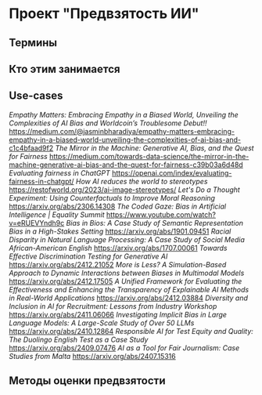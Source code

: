 # **Проект "Предвзятость ИИ"**
## Термины
## Кто этим занимается
## Use-cases
*Empathy Matters: Embracing Empathy in a Biased World, Unveiling the Complexities of AI Bias and Worldcoin’s Troublesome Debut!!*
https://medium.com/@jasminbharadiya/empathy-matters-embracing-empathy-in-a-biased-world-unveiling-the-complexities-of-ai-bias-and-c1c4bfaad9f2 
*The Mirror in the Machine: Generative AI, Bias, and the Quest for Fairness*
https://medium.com/towards-data-science/the-mirror-in-the-machine-generative-ai-bias-and-the-quest-for-fairness-c39b03a6d48d
*Evaluating fairness in ChatGPT*
https://openai.com/index/evaluating-fairness-in-chatgpt/
*How AI reduces the world to stereotypes*
https://restofworld.org/2023/ai-image-stereotypes/
*Let's Do a Thought Experiment: Using Counterfactuals to Improve Moral Reasoning*
https://arxiv.org/abs/2306.14308
*The Coded Gaze: Bias in Artificial Intelligence | Equality Summit*
https://www.youtube.com/watch?v=eRUEVYndh9c
*Bias in Bios: A Case Study of Semantic Representation Bias in a High-Stakes Setting*
https://arxiv.org/abs/1901.09451 
*Racial Disparity in Natural Language Processing: A Case Study of Social Media African-American English*
https://arxiv.org/abs/1707.00061
*Towards Effective Discrimination Testing for Generative AI*
https://arxiv.org/abs/2412.21052
*More is Less? A Simulation-Based Approach to Dynamic Interactions between Biases in Multimodal Models*
https://arxiv.org/abs/2412.17505
*A Unified Framework for Evaluating the Effectiveness and Enhancing the Transparency of Explainable AI Methods in Real-World Applications*
https://arxiv.org/abs/2412.03884
*Diversity and Inclusion in AI for Recruitment: Lessons from Industry Workshop*
https://arxiv.org/abs/2411.06066
*Investigating Implicit Bias in Large Language Models: A Large-Scale Study of Over 50 LLMs*
https://arxiv.org/abs/2410.12864
*Responsible AI for Test Equity and Quality: The Duolingo English Test as a Case Study*
https://arxiv.org/abs/2409.07476
*AI as a Tool for Fair Journalism: Case Studies from Malta*
https://arxiv.org/abs/2407.15316
## Методы оценки предвзятости
